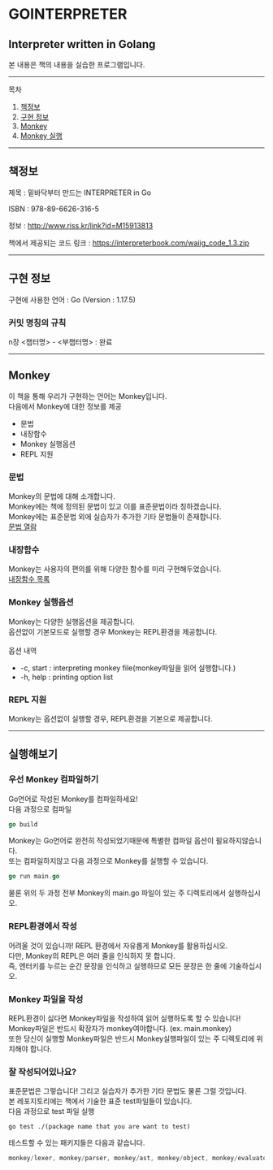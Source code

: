 # GOINTERPRETER
## Interpreter written in Golang
본 내용은 책의 내용을 실습한 프로그램입니다.

---
목차
1. [책정보](#책정보 "책정보")
2. [구현 정보](#구현-정보 "구현 정보")
3. [Monkey](#Monkey "몽키")
4. [Monkey 실행](#실행해보기 "Monkey 실행해보기")



---
## 책정보 
제목 : 밑바닥부터 만드는 INTERPRETER in Go

ISBN : 978-89-6626-316-5

정보 : http://www.riss.kr/link?id=M15913813

책에서 제공되는 코드 링크 : https://interpreterbook.com/waiig_code_1.3.zip

---
## 구현 정보
구현에 사용한 언어 : Go (Version : 1.17.5)

### 커밋 명칭의 규칙
n장 <챕터명> - <부챕터명> : 완료

---
## Monkey
이 책을 통해 우리가 구현하는 언어는 Monkey입니다.</br>
다음에서 Monkey에 대한 정보를 제공

+ 문법
+ 내장함수
+ Monkey 실행옵션
+ REPL 지원

### 문법
Monkey의 문법에 대해 소개합니다.</br>
Monkey에는 책에 정의된 문법이 있고 이를 표준문법이라 칭하겠습니다.</br>
Monkey에는 표준문법 외에 실습자가 추가한 기타 문법들이 존재합니다.</br>
[문법 열람](../main/GRAMMAR_README.md "Monkey의 문법 열람")
</br>

### 내장함수
Monkey는 사용자의 편의를 위해 다양한 함수를 미리 구현해두었습니다.</br>
[내장함수 목록](../main/evaluator/README.md "Monkey가 지원하는 기본 내장함수")
</br>

### Monkey 실행옵션
Monkey는 다양한 실행옵션을 제공합니다.</br>
옵션없이 기본모드로 실행할 경우 Monkey는 REPL환경을 제공합니다.</br>
</br>
옵션 내역
* -c, start : interpreting monkey file(monkey파일을 읽어 실행합니다.)
* -h, help : printing option list

### REPL 지원
Monkey는 옵션없이 실행할 경우, REPL환경을 기본으로 제공합니다.</br>

---
## 실행해보기
### 우선 Monkey 컴파일하기
Go언어로 작성된 Monkey를 컴파일하세요!</br>
다음 과정으로 컴파일
```Go
go build
```
Monkey는 Go언어로 완전히 작성되었기때문에 특별한 컴파일 옵션이 필요하지않습니다.</br>
또는 컴파일하지않고 다음 과정으로 Monkey를 실행할 수 있습니다.
```Go
go run main.go
```
물론 위의 두 과정 전부 Monkey의 main.go 파일이 있는 주 디렉토리에서 실행하십시오.</br>

### REPL환경에서 작성
어려울 것이 있습니까! REPL 환경에서 자유롭게 Monkey를 활용하십시오.</br>
다만, Monkey의 REPL은 여러 줄을 인식하지 못 합니다.</br>
즉, 엔터키를 누르는 순간 문장을 인식하고 실행하므로 모든 문장은 한 줄에 기술하십시오.</br>

### Monkey 파일을 작성
REPL환경이 싫다면 Monkey파일을 작성하여 읽어 실행하도록 할 수 있습니다!</br>
Monkey파일은 반드시 확장자가 monkey여야합니다. (ex. main.monkey)</br>
또한 당신이 실행할 Monkey파일은 반드시 Monkey실행파일이 있는 주 디렉토리에 위치해야 합니다.</br>

### 잘 작성되어있나요?
표준문법은 그렇습니다! 그리고 실습자가 추가한 기타 문법도 물론 그럴 것입니다.</br>
본 레포지토리에는 책에서 기술한 표준 test파일들이 있습니다.</br>
다음 과정으로 test 파일 실행
```Window
go test ./(package name that you are want to test)
```
테스트할 수 있는 패키지들은 다음과 같습니다.
```Go
monkey/lexer, monkey/parser, monkey/ast, monkey/object, monkey/evaluator
